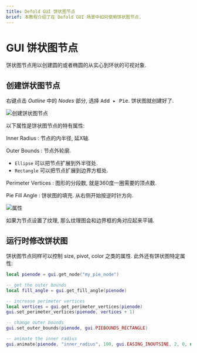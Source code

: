```yaml
---
title: Defold GUI 饼状图节点
brief: 本教程介绍了在 Defold GUI 场景中如何使用饼状图节点.
---
```


# GUI 饼状图节点

饼状图节点用以创建圆的或者椭圆的从实心到环状的可视对象.

## 创建饼状图节点

<kbd>右键点击</kbd>  *Outline* 中的 *Nodes* 部分, 选择 <kbd>Add ▸ Pie</kbd>. 饼状图就创建好了.

![创建饼状图节点](images/gui-pie/create.png)

以下属性是饼状图节点的特有属性:

Inner Radius
: 节点的内半径, 延X轴.

Outer Bounds
: 节点外轮廓.

  - `Ellipse` 可以把节点扩展到外半径处.
  - `Rectangle` 可以把节点扩展到边界方框处.

Perimeter Vertices
: 图形的分段数, 就是360度一圈需要的顶点数.

Pie Fill Angle
: 饼状图的填充. 从右侧开始按逆时针方向.

![属性](images/gui-pie/properties.png)

如果为节点设置了纹理, 那么纹理图会和边界框的角对应起来平铺.

## 运行时修改饼状图

饼状图节点同样可以控制 size, pivot, color 之类的属性. 此外还有饼状图特定属性:

```lua
local pienode = gui.get_node("my_pie_node")

-- get the outer bounds
local fill_angle = gui.get_fill_angle(pienode)

-- increase perimeter vertices
local vertices = gui.get_perimeter_vertices(pienode)
gui.set_perimeter_vertices(pienode, vertices + 1)

-- change outer bounds
gui.set_outer_bounds(pienode, gui.PIEBOUNDS_RECTANGLE)

-- animate the inner radius
gui.animate(pienode, "inner_radius", 100, gui.EASING_INOUTSINE, 2, 0, nil, gui.PLAYBACK_LOOP_PINGPONG)
```
